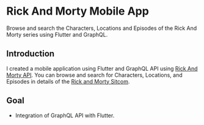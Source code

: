 # Rick And Morty Mobile App

Browse and search the Characters, Locations and Episodes of the Rick And Morty series using Flutter and GraphQL.

## Introduction

I created a mobile application using Flutter and GraphQL API using [Rick And Morty API](https://rickandmortyapi.com/graphql). You can browse and search for Characters, Locations, and Episodes in details of the [Rick and Morty Sitcom](https://rickandmortyapi.com/).

## Goal
- Integration of GraphQL API with Flutter. 

